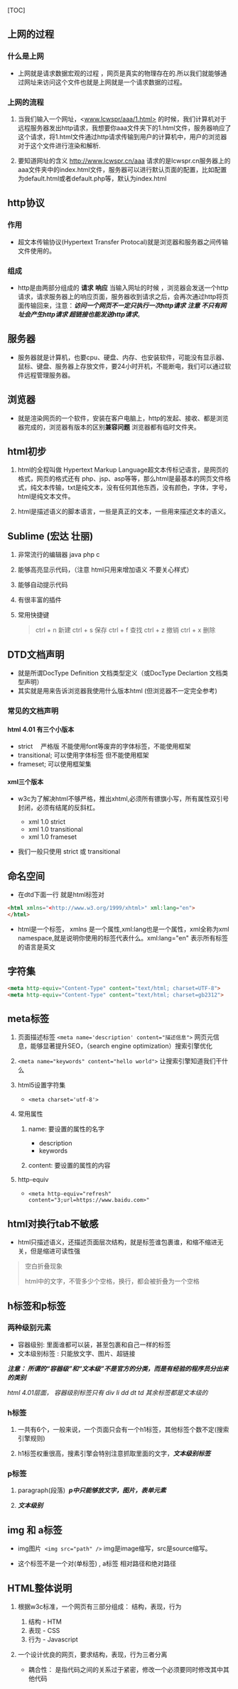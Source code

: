 [TOC]

## 上网的过程

### 什么是上网

* 上网就是请求数据宏观的过程 ，网页是真实的物理存在的.所以我们就能够通过网址来访问这个文件也就是上网就是一个请求数据的过程。

### 上网的流程

1. 当我们输入一个网址，<www.lcwspr/aaa/1.html> 的时候，我们计算机对于远程服务器发出http请求，我想要你aaa文件夹下的1.html文件，服务器响应了这个请求，将1.html文件通过http请求传输到用户的计算机中，用户的浏览器对于这个文件进行渲染和解析.

2. 要知道网址的含义 <http://www.lcwspr.cn/aaa> 请求的是lcwspr.cn服务器上的aaa文件夹中的index.html文件，服务器可以进行默认页面的配置，比如配置为default.html或者default.php等，默认为index.html

## http协议

### 作用

* 超文本传输协议(Hypertext Transfer Protocal)就是浏览器和服务器之间传输文件使用的。

### 组成

* http是由两部分组成的 **请求** **响应** 当输入网址的时候 ，浏览器会发送一个http请求，请求服务器上的响应页面，服务器收到请求之后，会再次通过http将页面传输回来，注意：***访问一个网页不一定只执行一次http请求***    ***注意 不只有网址会产生http请求  超链接也能发送http请求***。

## 服务器

* 服务器就是计算机，也要cpu、硬盘、内存、也安装软件，可能没有显示器、鼠标、键盘、服务器上存放文件，要24小时开机，不能断电，我们可以通过软件远程管理服务器。

## 浏览器

* 就是渲染网页的一个软件，安装在客户电脑上，http的发起、接收、都是浏览器完成的，浏览器有版本的区别**兼容问题** 浏览器都有临时文件夹。

## html初步

1. html的全程叫做 Hypertext Markup Language超文本传标记语言，是网页的格式，网页的格式还有 php、jsp、asp等等，那么html是最基本的网页文件格式，纯文本传输，txt是纯文本，没有任何其他东西，没有颜色，字体，字号，html是纯文本文件。

2. html是描述语义的脚本语言，一些是真正的文本，一些用来描述文本的语义。

## Sublime (宏达 壮丽)

1. 非常流行的编辑器  java php c

2. 能够高亮显示代码，（注意 html只用来增加语义  不要关心样式）

3. 能够自动提示代码

4. 有很丰富的插件

5. 常用快捷键
	> ctrl + n 新建
	> ctrl + s 保存
	> ctrl + f 查找
	> ctrl + z 撤销
	> ctrl + x 删除    

## DTD文档声明

- 就是所谓DocType Definition 文档类型定义（或DocType Declartion 文档类型声明）
- 其实就是用来告诉浏览器我使用什么版本html (但浏览器不一定完全参考)

### 常见的文档声明
#### html 4.01 有三个小版本

* strict&emsp; 严格版 不能使用font等废弃的字体标签，不能使用框架
* transitional; 可以使用字体标签 但不能使用框架
* frameset; 可以使用框架集
  
#### xml三个版本

* w3c为了解决html不够严格，推出xhtml,必须所有镖旗小写，所有属性双引号封闭，必须有结尾的反斜杠。
    
    * xml 1.0 strict
    * xml 1.0 transitional
    * xml 1.0 frameset
  
* 我们一般只使用 strict 或 transitional   
    
## 命名空间

* 在dtd下面一行 就是html标签对
    
```html
<html xmlns="<http://www.w3.org/1999/xhtml>" xml:lang="en">
</html>
```

* html是一个标签， xmlns 是一个属性,xml:lang也是一个属性，xml全称为xml namespace,就是说明你使用的标签代表什么。xml:lang="en" 表示所有标签的语言是英文
    
## 字符集

```html
<meta http-equiv="Content-Type" content="text/html; charset=UTF-8">
<meta http-equiv="Content-Type" content="text/html; charset=gb2312">
```

## meta标签

1. 页面描述标签 `<meta name='description' content="描述信息">` 网页元信息，能够显著提升SEO，（search engine optimization）搜索引擎优化
    
2. `<meta name="keywords" content="hello world">`  让搜索引擎知道我们干什么

3. html5设置字符集
    
    * `<meta charset='utf-8'>`

4. 常用属性
    
    1. name: 要设置的属性的名字
        
        * description
        * keywords
        
    2. content: 要设置的属性的内容
    
5. http-equiv
    
    * `<meta http-equiv="refresh" content="3;url=https://www.baidu.com>"`
    
## html对换行tab不敏感

* html只描述语义，还描述页面层次结构，就是标签谁包裹谁，和缩不缩进无关，但是缩进可读性强
    
> 空白折叠现象
>
> html中的文字，不管多少个空格，换行，都会被折叠为一个空格

## h标签和p标签

### 两种级别元素

- 容器级别:	里面谁都可以装，甚至包裹和自己一样的标签
- 文本级别标签 : 只能放文字、图片、超链接

***注意： 所谓的“容器级”和“文本级”不是官方的分类，而是有经验的程序员分出来的类别***

*html 4.01层面， 容器级别标签只有 div li dd dt  td 其余标签都是文本级的*

### h标签

1. 一共有6个，一般来说，一个页面只会有一个h1标签，其他标签个数不定(搜索引擎规则)

2. h1标签权重很高，搜素引擎会特别注意抓取里面的文字，***文本级别标签***

### p标签 

1. paragraph(段落)&nbsp; ***p中只能够放文字，图片，表单元素*** 

2. ***文本级别***

## img 和 a标签

* img图片&nbsp; `<img src="path" />`   img是image缩写，src是source缩写。

* 这个标签不是一个对(单标签) , a标签  相对路径和绝对路径

## HTML整体说明

1. 根据w3c标准，一个网页有三部分组成： 结构，表现，行为 
    
    1. 结构 - HTM
    2. 表现 - CSS
    3. 行为 - Javascript
    
2. 一个设计优良的网页，要求结构，表现，行为三者分离
    
    * 耦合性： 是指代码之间的关系过于紧密，修改一个必须要同时修改其中其他代码
    
